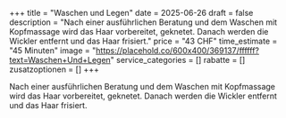 +++
title = "Waschen und Legen"
date = 2025-06-26
draft = false
description = "Nach einer ausführlichen Beratung und dem Waschen mit Kopfmassage wird das Haar vorbereitet, geknetet. Danach werden die Wickler entfernt und das Haar frisiert."
price = "43 CHF"
time_estimate = "45 Minuten"
image = "https://placehold.co/600x400/369137/ffffff?text=Waschen+Und+Legen"
service_categories = []
rabatte = []
zusatzoptionen = []
+++

Nach einer ausführlichen Beratung und dem Waschen mit Kopfmassage wird das Haar vorbereitet, geknetet. Danach werden die Wickler entfernt und das Haar frisiert.
